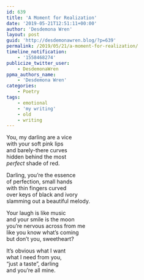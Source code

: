 ```yaml
---
id: 639
title: 'A Moment for Realization'
date: '2019-05-21T12:51:11+00:00'
author: 'Desdemona Wren'
layout: post
guid: 'http://desdemonawren.blog/?p=639'
permalink: /2019/05/21/a-moment-for-realization/
timeline_notification:
    - '1558468274'
publicize_twitter_user:
    - DesdemonaWren
ppma_authors_name:
    - 'Desdemona Wren'
categories:
    - Poetry
tags:
    - emotional
    - 'my writing'
    - old
    - writing
---
```


You, my darling are a vice  
with your soft pink lips  
and barely-there curves  
hidden behind the most   
*perfect* shade of red.

Darling, you’re the essence  
of perfection, small hands   
with thin fingers curved   
over keys of black and ivory  
slamming out a beautiful melody.

Your laugh is like music  
and your smile is the moon  
you’re nervous across from me  
like you know what’s coming  
but don’t you, sweetheart?

It’s obvious what I want  
what I need from you,  
“just a taste”, darling  
and you’re all mine.